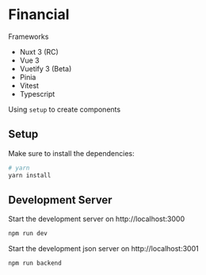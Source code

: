 # Financial  

Frameworks
- Nuxt 3 (RC)
- Vue 3
- Vuetify 3 (Beta)
- Pinia
- Vitest
- Typescript

Using `setup` to create components

## Setup

Make sure to install the dependencies:

```bash
# yarn
yarn install
```

## Development Server

Start the development server on http://localhost:3000

```bash
npm run dev
```

Start the development json server on http://localhost:3001

```bash
npm run backend
```
